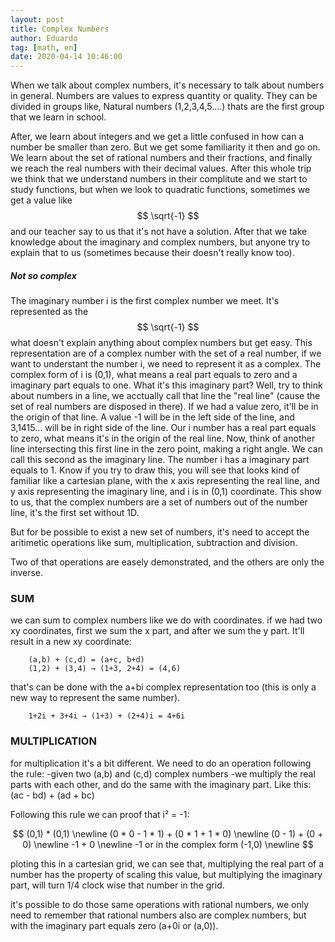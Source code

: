 ```yaml
---
layout: post
title: Complex Numbers
author: Eduardo
tag: [math, en]
date: 2020-04-14 10:46:00
---
```


When we talk about complex numbers, it's necessary to talk about numbers in general. Numbers are values to express quantity or quality. They can be divided in groups like, Natural numbers (1,2,3,4,5....) thats are the first group that we learn in school. 

After, we learn about integers and we get a little confused in how can a number be smaller than zero. But we get some familiarity it then and go on. We learn about the set of rational numbers and their fractions, and finally we reach the real numbers with their decimal values. After this whole trip we think that we understand numbers in their complitute and we start to study functions, but when we look to quadratic functions, sometimes we get a value like $$ \sqrt{-1} $$ and our teacher say to us that it's not have a solution. After that we take knowledge about the imaginary and complex numbers, but anyone try to explain that to us (sometimes because their doesn't really know too).


##### Not so complex
The imaginary number i is the first complex number we meet. It's represented as the $$ \sqrt{-1} $$ what doesn't explain anything about complex numbers but get easy. This representation are of a complex number with the set of a real number, if we want to understant the number i, we need to represent it as a complex.
The complex form of i is (0,1), what means a real part equals to zero and a imaginary part equals to one. What it's this imaginary part? Well, try to think about numbers in a line, we acctually call that line the "real line" (cause the set of real numbers are disposed in there). If we had a value zero, it'll be in the origin of that line. A value -1 will be in the left side of the line, and 3,1415... will be in right side of the line. Our i number has a real part equals to zero, what means it's in the origin of the real line. Now, think of another line intersecting this first line in the zero point, making a right angle. We can call this second as the imaginary line. The number i has a imaginary part equals to 1. Know if you try to draw this, you will see that looks kind of familiar like a cartesian plane, with the x axis representing the real line, and y axis representing the imaginary line, and i is in (0,1) coordinate. This show to us, that the complex numbers are a set of numbers out of the number line, it's the first set without 1D.

But for be possible to exist a new set of numbers, it's need to accept the aritimetic operations like sum, multiplication, subtraction and division.

Two of that operations are easely demonstrated, and the others are only the inverse.

### SUM
we can sum to complex numbers like we do with coordinates. if we had two xy coordinates, first we sum the x part, and after we sum the y part. It'll result in a new xy coordinate:

        (a,b) + (c,d) = (a+c, b+d)
        (1,2) + (3,4) → (1+3, 2+4) = (4,6)

that's can be done with the a+bi complex representation too (this is only a new way to represent the same number).

        1+2i + 3+4i → (1+3) + (2+4)i = 4+6i

### MULTIPLICATION
for multiplication it's a bit different. We need to do an operation following the rule:
-given two (a,b) and (c,d) complex numbers
-we multiply the real parts with each other, and do the same with the imaginary part. Like this:
        (ac - bd) + (ad + bc)

Following this rule we can proof that i² = -1:

$$
        (0,1) * (0,1) \newline
        (0 * 0 - 1 * 1) + (0 * 1 + 1 * 0) \newline
        (0 - 1) + (0 + 0) \newline
        -1 + 0 \newline
        -1 or in the complex form (-1,0) \newline
$$

ploting this in a cartesian grid, we can see that, multiplying the real part of a number has the property of scaling this value, but multiplying the imaginary part, will turn 1/4 clock wise that number in the grid.

it's possible to do those same operations with rational numbers, we only need to remember that rational numbers also are complex numbers, but with the imaginary part equals zero (a+0i or (a,0)).    